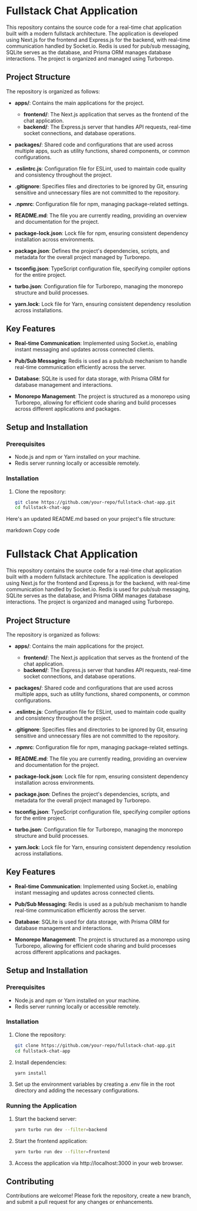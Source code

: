 # Fullstack Chat Application

This repository contains the source code for a real-time chat application built with a modern fullstack architecture. The application is developed using Next.js for the frontend and Express.js for the backend, with real-time communication handled by Socket.io. Redis is used for pub/sub messaging, SQLite serves as the database, and Prisma ORM manages database interactions. The project is organized and managed using Turborepo.

## Project Structure

The repository is organized as follows:

- **apps/**: Contains the main applications for the project.
  - **frontend/**: The Next.js application that serves as the frontend of the chat application.
  - **backend/**: The Express.js server that handles API requests, real-time socket connections, and database operations.

- **packages/**: Shared code and configurations that are used across multiple apps, such as utility functions, shared components, or common configurations.

- **.eslintrc.js**: Configuration file for ESLint, used to maintain code quality and consistency throughout the project.

- **.gitignore**: Specifies files and directories to be ignored by Git, ensuring sensitive and unnecessary files are not committed to the repository.

- **.npmrc**: Configuration file for npm, managing package-related settings.

- **README.md**: The file you are currently reading, providing an overview and documentation for the project.

- **package-lock.json**: Lock file for npm, ensuring consistent dependency installation across environments.

- **package.json**: Defines the project's dependencies, scripts, and metadata for the overall project managed by Turborepo.

- **tsconfig.json**: TypeScript configuration file, specifying compiler options for the entire project.

- **turbo.json**: Configuration file for Turborepo, managing the monorepo structure and build processes.

- **yarn.lock**: Lock file for Yarn, ensuring consistent dependency resolution across installations.

## Key Features

- **Real-time Communication**: Implemented using Socket.io, enabling instant messaging and updates across connected clients.
  
- **Pub/Sub Messaging**: Redis is used as a pub/sub mechanism to handle real-time communication efficiently across the server.

- **Database**: SQLite is used for data storage, with Prisma ORM for database management and interactions.

- **Monorepo Management**: The project is structured as a monorepo using Turborepo, allowing for efficient code sharing and build processes across different applications and packages.

## Setup and Installation

### Prerequisites

- Node.js and npm or Yarn installed on your machine.
- Redis server running locally or accessible remotely.

### Installation

1. Clone the repository:
   ```bash
   git clone https://github.com/your-repo/fullstack-chat-app.git
   cd fullstack-chat-app

Here's an updated README.md based on your project's file structure:

markdown
Copy code
# Fullstack Chat Application

This repository contains the source code for a real-time chat application built with a modern fullstack architecture. The application is developed using Next.js for the frontend and Express.js for the backend, with real-time communication handled by Socket.io. Redis is used for pub/sub messaging, SQLite serves as the database, and Prisma ORM manages database interactions. The project is organized and managed using Turborepo.

## Project Structure

The repository is organized as follows:

- **apps/**: Contains the main applications for the project.
  - **frontend/**: The Next.js application that serves as the frontend of the chat application.
  - **backend/**: The Express.js server that handles API requests, real-time socket connections, and database operations.

- **packages/**: Shared code and configurations that are used across multiple apps, such as utility functions, shared components, or common configurations.

- **.eslintrc.js**: Configuration file for ESLint, used to maintain code quality and consistency throughout the project.

- **.gitignore**: Specifies files and directories to be ignored by Git, ensuring sensitive and unnecessary files are not committed to the repository.

- **.npmrc**: Configuration file for npm, managing package-related settings.

- **README.md**: The file you are currently reading, providing an overview and documentation for the project.

- **package-lock.json**: Lock file for npm, ensuring consistent dependency installation across environments.

- **package.json**: Defines the project's dependencies, scripts, and metadata for the overall project managed by Turborepo.

- **tsconfig.json**: TypeScript configuration file, specifying compiler options for the entire project.

- **turbo.json**: Configuration file for Turborepo, managing the monorepo structure and build processes.

- **yarn.lock**: Lock file for Yarn, ensuring consistent dependency resolution across installations.

## Key Features

- **Real-time Communication**: Implemented using Socket.io, enabling instant messaging and updates across connected clients.
  
- **Pub/Sub Messaging**: Redis is used as a pub/sub mechanism to handle real-time communication efficiently across the server.

- **Database**: SQLite is used for data storage, with Prisma ORM for database management and interactions.

- **Monorepo Management**: The project is structured as a monorepo using Turborepo, allowing for efficient code sharing and build processes across different applications and packages.

## Setup and Installation

### Prerequisites

- Node.js and npm or Yarn installed on your machine.
- Redis server running locally or accessible remotely.

### Installation

1. Clone the repository:
   ```bash
   git clone https://github.com/your-repo/fullstack-chat-app.git
   cd fullstack-chat-app
2. Install dependencies:
   ```bash
   yarn install
3. Set up the environment variables by creating a .env file in the root directory and adding the necessary configurations.

### Running the Application
1. Start the backend server:
   ```bash
   yarn turbo run dev --filter=backend
2. Start the frontend application:
   ```bash
   yarn turbo run dev --filter=frontend
3. Access the application via http://localhost:3000 in your web browser.

## Contributing
Contributions are welcome! Please fork the repository, create a new branch, and submit a pull request for any changes or enhancements.

